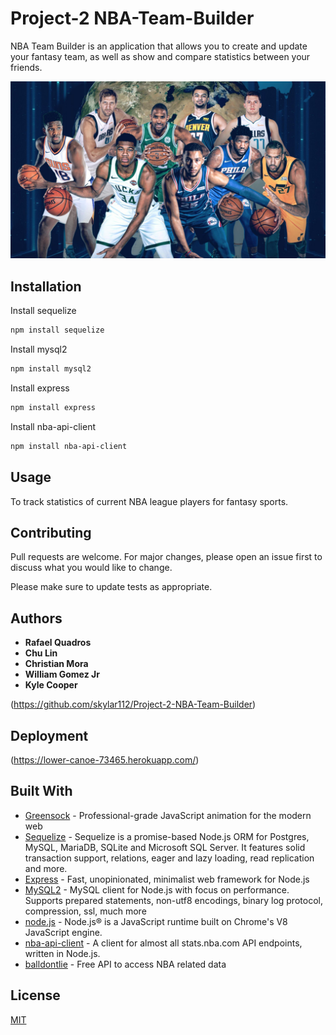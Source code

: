# Project-2 NBA-Team-Builder

NBA Team Builder is an application that allows you to create and update your fantasy team, as well as show and compare statistics between your friends. 

![Logo](/public/img/international-players-graphic.jpeg)

## Installation

Install sequelize

```bash
npm install sequelize
```

Install mysql2

```bash
npm install mysql2
```

Install express

```bash
npm install express
```

Install nba-api-client

```bash
npm install nba-api-client
```

## Usage
To track statistics of current NBA league players for fantasy sports. 

## Contributing
Pull requests are welcome. For major changes, please open an issue first to discuss what you would like to change.

Please make sure to update tests as appropriate.

## Authors

* **Rafael Quadros** 
* **Chu Lin** 
* **Christian Mora** 
* **William Gomez Jr** 
* **Kyle Cooper** 

(https://github.com/skylar112/Project-2-NBA-Team-Builder)

## Deployment

(https://lower-canoe-73465.herokuapp.com/)

## Built With

* [Greensock](https://greensock.com/) - Professional-grade JavaScript animation for the modern web
* [Sequelize](https://sequelize.org/) - Sequelize is a promise-based Node.js ORM for Postgres, MySQL, MariaDB, SQLite and Microsoft SQL Server. It features solid transaction support, relations, eager and lazy loading, read replication and more.
* [Express](https://expressjs.com/) - Fast, unopinionated, minimalist web framework for Node.js
* [MySQL2](https://www.npmjs.com/package/mysql2) - 
MySQL client for Node.js with focus on performance. Supports prepared statements, non-utf8 encodings, binary log protocol, compression, ssl, much more
* [node.js](https://nodejs.org/en/) - Node.js® is a JavaScript runtime built on Chrome's V8 JavaScript engine.
* [nba-api-client](https://www.npmjs.com/package/nba-api-client) - A client for almost all stats.nba.com API endpoints, written in Node.js.
* [balldontlie](https://www.balldontlie.io#introduction) - Free API to access NBA related data




## License
[MIT](https://choosealicense.com/licenses/mit/)
	